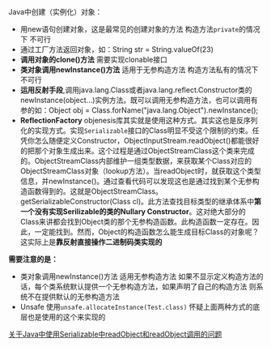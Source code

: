 
Java中创建（实例化）对象：
- 用new语句创建对象，这是最常见的创建对象的方法 构造方法`private`的情况下 不可行
- 通过工厂方法返回对象，如：String str = String.valueOf(23)
- **调用对象的clone()方法** 需要实现clonable接口
- **类对象调用newInstance()方法** 适用于无参构造方法 构造方法私有的情况下不可行
- **运用反射手段**,调用java.lang.Class或者java.lang.reflect.Constructor类的newInstance(object...)实例方法。既可以调用无参构造方法，也可以调用有参的如：Object obj = Class.forName("java.lang.Object").newInstance();
- **ReflectionFactory** objenesis库其实就是使用这种方式。其实这也是反序列化的实现方式。实现`Serializable`接口的Class明显不受这个限制的约束。任凭你怎么随便定义Constructor，ObjectInputStream.readObject()都能很好的把那个对象生成出来。这个过程是通过ObjectStreamClass这个类来完成的。ObjectStreamClass内部维护一组类型数据，来获取某个Class对应的ObjectStreamClass对象（lookup方法）。当readObject时，就获取这个类型信息，并newInstance()。通过查看代码可以发现这也是通过找到某个无参构造函数得到的。这就是ObjectStreamClass。getSerializableConstructor(Class cl)。此方法查找目标类型的继承体系中**第一个没有实现Serilizable的类的Nullary Constructor**。这对绝大部分的Class来讲都会找到Object类的那个无参构造函数。此构造函数一定存在。因此，一定能找到。然而，Object的构造函数怎么能生成目标Class的对象呢？这实际上是**靠反射直接操作二进制码类实现的**

**需要注意的是：**
- 类对象调用newInstance()方法 适用无参构造方法 如果不显示定义构造方法的话，每个类系统默认提供一个无参构造方法，如果声明了自己的构造方法 则系统不在提供默认的无参构造方法
- Unsafe 使用`unsafe.allocateInstance(Test.class)` 怀疑上面两种方式的底层也是使用的这个来实现的

[关于Java中使用Serializable中readObject和readObject调用的问题](https://www.cnblogs.com/sharkli/p/5607895.html)
